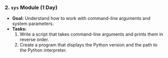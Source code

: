 ### 2. **`sys` Module (1 Day)**

- **Goal:** Understand how to work with command-line arguments and system parameters.
- **Tasks:**
  1. Write a script that takes command-line arguments and prints them in reverse order.
  2. Create a program that displays the Python version and the path to the Python interpreter.